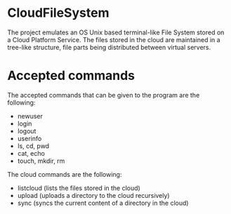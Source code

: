 # CloudFileSystem
The project emulates an OS Unix based terminal-like File System stored on a Cloud Platform Service.
The files stored in the cloud are maintained in a tree-like structure, file parts being distributed between virtual servers.

# Accepted commands
The accepted commands that can be given to the program are the following:
- newuser <username> <password> <firstname> <lastname> 
- login <username> <password>
- logout
- userinfo
- ls, cd, pwd
- cat, echo
- touch, mkdir, rm

The cloud commands are the following:
- listcloud (lists the files stored in the cloud)
- upload <dirname> (uploads a directory to the cloud recursively)
- sync <dirname> (syncs the current content of a directory in the cloud)
